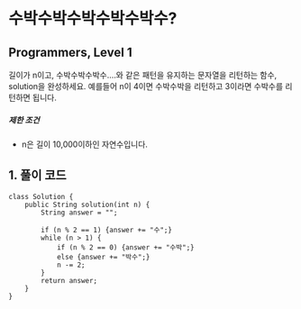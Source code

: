 # 수박수박수박수박수박수?

## Programmers, Level 1

길이가 n이고, 수박수박수박수....와 같은 패턴을 유지하는 문자열을 리턴하는 함수, solution을 완성하세요. 예를들어 n이 4이면 수박수박을 리턴하고 3이라면 수박수를 리턴하면 됩니다.

##### 제한 조건

- n은 길이 10,000이하인 자연수입니다.

  

## 1. 풀이 코드

```
class Solution {
    public String solution(int n) {
        String answer = "";

        if (n % 2 == 1) {answer += "수";}
        while (n > 1) {
            if (n % 2 == 0) {answer += "수박";}
            else {answer += "박수";}
            n -= 2;
        }
        return answer;
    }
}
```

